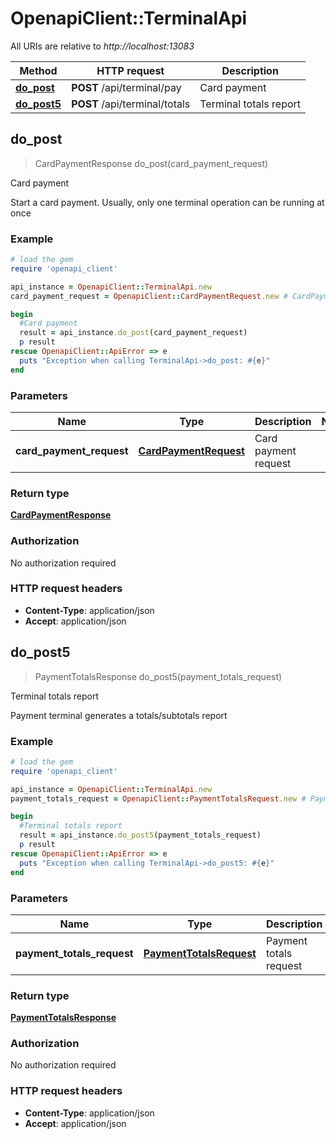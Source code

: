# OpenapiClient::TerminalApi

All URIs are relative to *http://localhost:13083*

Method | HTTP request | Description
------------- | ------------- | -------------
[**do_post**](TerminalApi.md#do_post) | **POST** /api/terminal/pay | Card payment
[**do_post5**](TerminalApi.md#do_post5) | **POST** /api/terminal/totals | Terminal totals report



## do_post

> CardPaymentResponse do_post(card_payment_request)

Card payment

Start a card payment. Usually, only one terminal operation can be running at once

### Example

```ruby
# load the gem
require 'openapi_client'

api_instance = OpenapiClient::TerminalApi.new
card_payment_request = OpenapiClient::CardPaymentRequest.new # CardPaymentRequest | Card payment request

begin
  #Card payment
  result = api_instance.do_post(card_payment_request)
  p result
rescue OpenapiClient::ApiError => e
  puts "Exception when calling TerminalApi->do_post: #{e}"
end
```

### Parameters


Name | Type | Description  | Notes
------------- | ------------- | ------------- | -------------
 **card_payment_request** | [**CardPaymentRequest**](CardPaymentRequest.md)| Card payment request | 

### Return type

[**CardPaymentResponse**](CardPaymentResponse.md)

### Authorization

No authorization required

### HTTP request headers

- **Content-Type**: application/json
- **Accept**: application/json


## do_post5

> PaymentTotalsResponse do_post5(payment_totals_request)

Terminal totals report

Payment terminal generates a totals/subtotals report

### Example

```ruby
# load the gem
require 'openapi_client'

api_instance = OpenapiClient::TerminalApi.new
payment_totals_request = OpenapiClient::PaymentTotalsRequest.new # PaymentTotalsRequest | Payment totals request

begin
  #Terminal totals report
  result = api_instance.do_post5(payment_totals_request)
  p result
rescue OpenapiClient::ApiError => e
  puts "Exception when calling TerminalApi->do_post5: #{e}"
end
```

### Parameters


Name | Type | Description  | Notes
------------- | ------------- | ------------- | -------------
 **payment_totals_request** | [**PaymentTotalsRequest**](PaymentTotalsRequest.md)| Payment totals request | 

### Return type

[**PaymentTotalsResponse**](PaymentTotalsResponse.md)

### Authorization

No authorization required

### HTTP request headers

- **Content-Type**: application/json
- **Accept**: application/json

